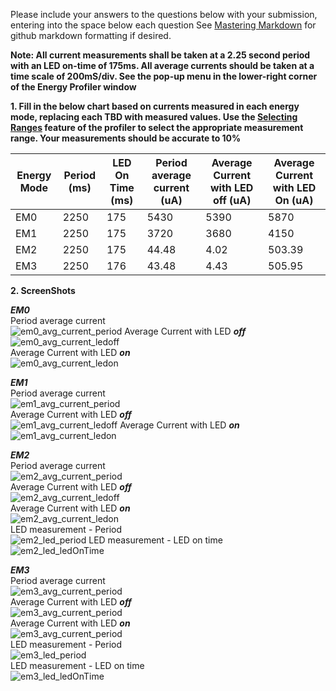 Please include your answers to the questions below with your submission, entering into the space below each question
See [Mastering Markdown](https://guides.github.com/features/mastering-markdown/) for github markdown formatting if desired.

**Note: All current measurements shall be taken at a 2.25 second period with an LED on-time of 175ms. All average currents should be taken at a time scale of 200mS/div. See the pop-up menu in the lower-right corner of the Energy Profiler window**

**1. Fill in the below chart based on currents measured in each energy mode, replacing each TBD with measured values.  Use the [Selecting Ranges](https://www.silabs.com/documents/public/user-guides/ug343-multinode-energy-profiler.pdf) feature of the profiler to select the appropriate measurement range.  Your measurements should be accurate to 10%**

Energy Mode | Period (ms) | LED On Time (ms) |Period average current (uA) | Average Current with LED off (uA) | Average Current with LED On (uA)
------------| ------------|------------------|----------------------------|-----------------------------------|---------------------------------
EM0         |    2250     |       175        |         5430               |           5390                    |         5870
EM1         |    2250     |       175        |          3720              |           3680                    |         4150
EM2         |    2250     |       175        |          44.48             |           4.02                    |         503.39 
EM3         |    2250     |       176        |          43.48             |           4.43                    |         505.95



**2. ScreenShots**  

***EM0***  
Period average current    
![em0_avg_current_period](screenshots/em0_led_period.png) 
Average Current with LED ***off***  
![em0_avg_current_ledoff](screenshots/EM0_off.png)  
Average Current with LED ***on***  
![em0_avg_current_ledon](screenshots/EM0_ledon.png) 

***EM1***  
Period average current    
![em1_avg_current_period](screenshots/em1_led_period.png)  
Average Current with LED ***off***  
![em1_avg_current_ledoff](screenshots/em1_led_off.png) 
Average Current with LED ***on***  
![em1_avg_current_ledon](screenshots/EM1_LED0N.png)  

***EM2***  
Period average current  
![em2_avg_current_period](screenshots/em2_led_period.png)  
Average Current with LED ***off***  
![em2_avg_current_ledoff](screenshots/em2_led0ff.png)  
Average Current with LED ***on***  
![em2_avg_current_ledon](screenshots/em2_led_on.png)   
LED measurement - Period   
![em2_led_period](screenshots/em2_Tperiod.png) 
LED measurement - LED on time   
![em2_led_ledOnTime](screenshots/em2_Ton.png)  

***EM3***  
Period average current    
![em3_avg_current_period](screenshots/em3_led_period.png)  
Average Current with LED ***off***  
![em3_avg_current_period](screenshots/em3_ledoff.png)   
Average Current with LED ***on***  
![em3_avg_current_period](screenshots/em3_ledon.png)  
LED measurement - Period   
![em3_led_period](screenshots/em3_Tperiod.png)  
LED measurement - LED on time   
![em3_led_ledOnTime](screenshots/em3_Ton.png)  


